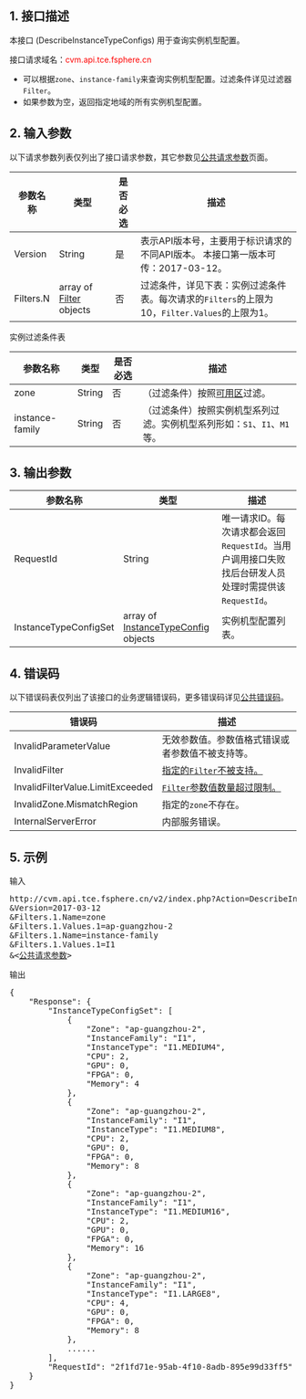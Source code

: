 ## 1. 接口描述

本接口 (DescribeInstanceTypeConfigs) 用于查询实例机型配置。

接口请求域名：<font style="color:red">cvm.api.tce.fsphere.cn</font>

* 可以根据`zone`、`instance-family`来查询实例机型配置。过滤条件详见过滤器`Filter`。
* 如果参数为空，返回指定地域的所有实例机型配置。


## 2. 输入参数

以下请求参数列表仅列出了接口请求参数，其它参数见[公共请求参数](/document/api/213/11650)页面。

| 参数名称| 类型| 是否必选| 描述|
|---------|---------|---------|---------|
|Version|String|是|表示API版本号，主要用于标识请求的不同API版本。 本接口第一版本可传：2017-03-12。|
|Filters.N|array of [Filter](/document/api/213/9451#filter) objects| 否| 过滤条件，详见下表：实例过滤条件表。每次请求的`Filters`的上限为10，`Filter.Values`的上限为1。|

实例过滤条件表

| 参数名称| 类型| 是否必选| 描述|
|---------|---------|---------|---------|
| zone| String| 否| （过滤条件）按照[可用区](/document/product/213/9452#zone)过滤。|
| instance-family| String| 否| （过滤条件）按照实例机型系列过滤。实例机型系列形如：`S1`、`I1`、`M1`等。|


## 3. 输出参数

| 参数名称 | 类型 | 描述 |
|---------|---------|---------|
| RequestId| String| 唯一请求ID。每次请求都会返回`RequestId`。当用户调用接口失败找后台研发人员处理时需提供该`RequestId`。|
|InstanceTypeConfigSet|array of [InstanceTypeConfig](/document/api/213/9451#instancetypeconfig) objects| 实例机型配置列表。|


## 4. 错误码

以下错误码表仅列出了该接口的业务逻辑错误码，更多错误码详见[公共错误码](/document/api/213/11657)。

| 错误码 | 描述 |
|---------|---------|
|InvalidParameterValue| 无效参数值。参数值格式错误或者参数值不被支持等。|
|InvalidFilter|[指定的`Filter`不被支持。](/document/api/213/9451#filter)|
|InvalidFilterValue.LimitExceeded|[`Filter`参数值数量超过限制。](/document/api/213/9451#filter)|
|InvalidZone.MismatchRegion|指定的`zone`不存在。|
|InternalServerError|内部服务错误。|


## 5. 示例

输入

<pre>
http://cvm.api.tce.fsphere.cn/v2/index.php?Action=DescribeInstanceTypeConfigs
&Version=2017-03-12
&Filters.1.Name=zone
&Filters.1.Values.1=ap-guangzhou-2
&Filters.1.Name=instance-family
&Filters.1.Values.1=I1
&<<a href="/document/api/213/11650">公共请求参数</a>>
</pre>

输出

<pre>
{
    "Response": {
        "InstanceTypeConfigSet": [
            {
                "Zone": "ap-guangzhou-2",
                "InstanceFamily": "I1",
                "InstanceType": "I1.MEDIUM4",
                "CPU": 2,
                "GPU": 0,
                "FPGA": 0,
                "Memory": 4
            },
            {
                "Zone": "ap-guangzhou-2",
                "InstanceFamily": "I1",
                "InstanceType": "I1.MEDIUM8",
                "CPU": 2,
                "GPU": 0,
                "FPGA": 0,
                "Memory": 8
            },
            {
                "Zone": "ap-guangzhou-2",
                "InstanceFamily": "I1",
                "InstanceType": "I1.MEDIUM16",
                "CPU": 2,
                "GPU": 0,
                "FPGA": 0,
                "Memory": 16
            },
            {
                "Zone": "ap-guangzhou-2",
                "InstanceFamily": "I1",
                "InstanceType": "I1.LARGE8",
                "CPU": 4,
                "GPU": 0,
                "FPGA": 0,
                "Memory": 8
            },
			......
        ],
        "RequestId": "2f1fd71e-95ab-4f10-8adb-895e99d33ff5"
    }
}
</pre>
